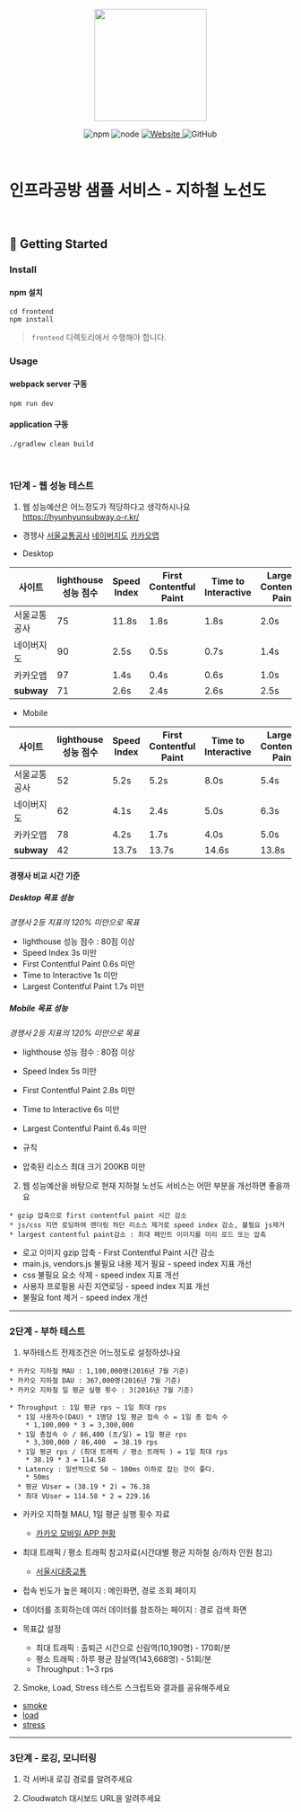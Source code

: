 <p align="center">
    <img width="200px;" src="https://raw.githubusercontent.com/woowacourse/atdd-subway-admin-frontend/master/images/main_logo.png"/>
</p>
<p align="center">
  <img alt="npm" src="https://img.shields.io/badge/npm-%3E%3D%205.5.0-blue">
  <img alt="node" src="https://img.shields.io/badge/node-%3E%3D%209.3.0-blue">
  <a href="https://edu.nextstep.camp/c/R89PYi5H" alt="nextstep atdd">
    <img alt="Website" src="https://img.shields.io/website?url=https%3A%2F%2Fedu.nextstep.camp%2Fc%2FR89PYi5H">
  </a>
  <img alt="GitHub" src="https://img.shields.io/github/license/next-step/atdd-subway-service">
</p>

<br>

# 인프라공방 샘플 서비스 - 지하철 노선도

<br>

## 🚀 Getting Started

### Install
#### npm 설치
```
cd frontend
npm install
```
> `frontend` 디렉토리에서 수행해야 합니다.

### Usage
#### webpack server 구동
```
npm run dev
```
#### application 구동
```
./gradlew clean build
```
<br>


### 1단계 - 웹 성능 테스트
1. 웹 성능예산은 어느정도가 적당하다고 생각하시나요
   https://hyunhyunsubway.o-r.kr/

* 경쟁사
  [서울교통공사](http://www.seoulmetro.co.kr/kr/cyberStation.do)
  [네이버지도](https://m.map.naver.com/subway/subwayLine.naver?region=1000)
  [카카오맵](https://m.map.kakao.com/)

* Desktop

| 사이트       | lighthouse 성능 점수 | Speed Index | First Contentful Paint | Time to Interactive | Largest Contentful Paint |
|-------------|------------------|-------------|------------------------|---------------------|---------------------|
| 서울교통공사  | 75               | 11.8s       | 1.8s                   | 1.8s                |  2.0s                     | 
| 네이버지도   | 90               | 2.5s        | 0.5s                   | 0.7s                | 1.4s                     |
| 카카오맵    | 97               | 1.4s        | 0.4s                   | 0.6s                |  1.0s                     |
| __subway__  | 71               | 2.6s        | 2.4s                   | 2.6s                | 2.5s                     | 

* Mobile

| 사이트       | lighthouse 성능 점수 | Speed Index | First Contentful Paint | Time to Interactive | Largest Contentful Paint |
|-------------|----------|-------------|------------------------|---------------------|--------------------------|
| 서울교통공사  | 52         | 5.2s        | 5.2s                   | 8.0s                | 5.4s                     | 
| 네이버지도   | 62         | 4.1s        | 2.4s                   | 5.0s                | 6.3s                     |
| 카카오맵    | 78         | 4.2s        | 1.7s                   | 4.0s                | 5.0s                     |
| __subway__  | 42         | 13.7s       | 13.7s                  | 14.6s               | 13.8s                    |

#### 경쟁사 비교 시간 기준
##### Desktop 목표 성능
*경쟁사 2등 지표의 120% 미만으로 목표*
* lighthouse 성능 점수 : 80점 이상
* Speed Index 3s 미만
* First Contentful Paint 0.6s 미만
* Time to Interactive 1s 미만
* Largest Contentful Paint 1.7s 미만

##### Mobile 목표 성능
*경쟁사 2등 지표의 120% 미만으로 목표*
* lighthouse 성능 점수 : 80점 이상
* Speed Index 5s 미만
* First Contentful Paint 2.8s 미만
* Time to Interactive 6s 미만
* Largest Contentful Paint 6.4s 미만

* 규칙
* 압축된 리소스 최대 크기 200KB 미만

2. 웹 성능예산을 바탕으로 현재 지하철 노선도 서비스는 어떤 부분을 개선하면 좋을까요
```
* gzip 압축으로 first contentful paint 시간 감소
* js/css 지연 로딩하여 랜더링 차단 리소스 제거로 speed index 감소, 불필요 js제거
* largest contentful paint감소 : 최대 페인트 이미지를 미리 로드 또는 압축
```
* 로고 이미지 gzip 압축  - First Contentful Paint 시간 감소
* main.js, vendors.js 불필요 내용 제거 필요 - speed index 지표 개선
* css 불필요 요소 삭제 - speed index 지표 개선
* 사용자 프로필용 사진 지연로딩 - speed index 지표 개선
* 불필요 font 제거 - speed index 개선

---

### 2단계 - 부하 테스트
1. 부하테스트 전제조건은 어느정도로 설정하셨나요
```
* 카카오 지하철 MAU : 1,100,000명(2016년 7월 기준)
* 카카오 지하철 DAU : 367,000명(2016년 7월 기준)
* 카카오 지하철 일 평균 실행 횟수 : 3(2016년 7월 기준)

* Throughput : 1일 평균 rps ~ 1일 최대 rps
  * 1일 사용자수(DAU) * 1명당 1일 평균 접속 수 = 1일 총 접속 수
    * 1,100,000 * 3 = 3,300,000
  * 1일 총접속 수 / 86,400 (초/일) = 1일 평균 rps 
    * 3,300,000 / 86,400  = 38.19 rps
  * 1일 평균 rps / (최대 트래픽 / 평소 트래픽 ) = 1일 최대 rps
    * 38.19 * 3 = 114.58
  * Latency : 일반적으로 50 ~ 100ms 이하로 잡는 것이 좋다.
    * 50ms
  * 평균 VUser = (38.19 * 2) = 76.38 
  * 최대 VUser = 114.58 * 2 = 229.16
```
* 카카오 지하철 MAU, 1일 평균 실행 횟수 자료
  * [카카오 모바일 APP 현황](https://ko.lab.appa.pe/2016-09/kakao-korea.html)
* 최대 트래픽 / 평소 트래픽 참고자료(시간대별 평균 지하철 승/하차 인원 참고)
  * [서울시대중교통](https://www.bigdata-map.kr/datastory/traffic/seoul)


* 접속 빈도가 높은 페이지 : 메인화면, 경로 조회 페이지
* 데이터를 조회하는데 여러 데이터를 참조하는 페이지 : 경로 검색 화면

* 목표값 설정
  * 최대 트래픽 : 출퇴근 시간으로 신림역(10,190명) - 170회/분
  * 평소 트래픽 : 하루 평균 잠실역(143,668명) - 51회/분
  * Throughput : 1~3 rps

2. Smoke, Load, Stress 테스트 스크립트와 결과를 공유해주세요
  - [smoke](/testResult/smoke)
  - [load](/testResult/load)
  - [stress](/testResult/stress)

---

### 3단계 - 로깅, 모니터링
1. 각 서버내 로깅 경로를 알려주세요

2. Cloudwatch 대시보드 URL을 알려주세요
